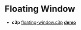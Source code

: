 # Floating Window

* **c3p** [floating-window.c3p](source/c3p/floating-window.c3p)
<a href="https://c3demo.stranianelli.com/template/017-floating-window/demo" target="popup" onclick="window.open('https://c3demo.stranianelli.com/template/017-floating-window/demo','test', 'width=256,height=256,menubar=false,toolbar=false,location=false,resizable=false,status=false')">**demo**</a>
